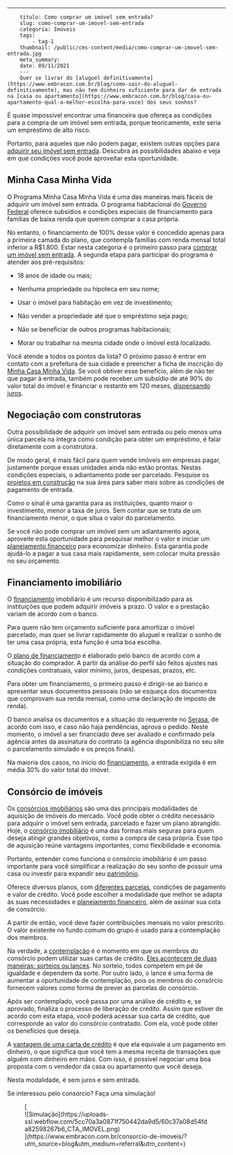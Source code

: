 ---
        titulo: Como comprar um imóvel sem entrada?
        slug: como-comprar-um-imovel-sem-entrada
        categoria: Imóveis
        tags:
            - tag-1
        thumbnail: /public/cms-content/media/como-comprar-um-imovel-sem-entrada.jpg
        meta_summary: 
        date: 09/11/2021
        ---
        Quer se livrar do [aluguel definitivamente](https://www.embracon.com.br/blog/como-sair-do-aluguel-definitivamente), mas não tem dinheiro suficiente para dar de entrada na [casa ou apartamento](https://www.embracon.com.br/blog/casa-ou-apartamento-qual-a-melhor-escolha-para-voce) dos seus sonhos?

É quase impossível encontrar uma financeira que ofereça as condições para a compra de um imóvel sem entrada, porque teoricamente, este seria um empréstimo de alto risco.

Portanto, para aqueles que não podem pagar, existem outras opções para [adquirir seu imóvel sem entrada](https://www.embracon.com.br/blog/o-que-analisar-antes-de-comprar-um-imovel). Descubra as possibilidades abaixo e veja em que condições você pode aproveitar esta oportunidade.

Minha Casa Minha Vida 
----------------------

O Programa Minha Casa Minha Vida é uma das maneiras mais fáceis de adquirir um imóvel sem entrada. O programa habitacional do [Governo Federal](https://www.gov.br/pt-br) oferece subsídios e condições especiais de financiamento para famílias de baixa renda que querem comprar a casa própria.

No entanto, o financiamento de 100% desse valor é concedido apenas para a primeira camada do plano, que contempla famílias com renda mensal total inferior a R$1.800. Estar nesta categoria é o primeiro passo para [comprar um imóvel sem entrada](https://www.embracon.com.br/blog/como-comprar-imoveis-para-alugar). A segunda etapa para participar do programa é atender aos pré-requisitos:

- 18 anos de idade ou mais;
- Nenhuma propriedade ou hipoteca em seu nome;
- Usar o imóvel para habitação em vez de investimento;
- Não vender a propriedade até que o empréstimo seja pago;
- Não se beneficiar de outros programas habitacionais;

- Morar ou trabalhar na mesma cidade onde o imóvel está localizado.

Você atende a todos os pontos da lista? O próximo passo é entrar em contato com a prefeitura de sua cidade e preencher a ficha de inscrição do [Minha Casa Minha Vida](https://www.gov.br/mdr/pt-br/assuntos/habitacao/minha-casa-minha-vida). Se você obtiver esse benefício, além de não ter que pagar à entrada, também pode receber um subsídio de até 90% do valor total do imóvel e financiar o restante em 120 meses, [dispensando juros](https://www.embracon.com.br/blog/como-os-juros-afetam-a-sua-vida).

Negociação com construtoras 
----------------------------

Outra possibilidade de adquirir um imóvel sem entrada ou pelo menos uma única parcela na íntegra como condição para obter um empréstimo, é falar diretamente com a construtora.

De modo geral, é mais fácil para quem vende imóveis em empresas pagar, justamente porque essas unidades ainda não estão prontas. Nestas condições especiais, o adiantamento pode ser parcelado. Pesquise os [projetos em construção](https://www.embracon.com.br/blog/tudo-que-voce-precisa-saber-antes-de-comecar-a-construir) na sua área para saber mais sobre as condições de pagamento de entrada.

Como o sinal é uma garantia para as instituições, quanto maior o investimento, menor a taxa de juros. Sem contar que se trata de um financiamento menor, o que situa o valor do parcelamento.

Se você não pode comprar um imóvel sem um adiantamento agora, aproveite esta oportunidade para pesquisar melhor o valor e iniciar um [planejamento financeiro](https://www.embracon.com.br/blog/planejamento-financeiro-um-guia-para-as-financas-nao-sairem-de-controle) para economizar dinheiro. Esta garantia pode ajudá-lo a pagar a sua casa mais rapidamente, sem colocar muita pressão no seu orçamento.

Financiamento imobiliário 
--------------------------

O [financiamento](https://www.embracon.com.br/blog/como-e-por-que-usar-o-consorcio-para-quitar-um-financiamento) imobiliário é um recurso disponibilizado para as instituições que podem adquirir imóveis a prazo. O valor e a prestação variam de acordo com o banco.

Para quem não tem orçamento suficiente para amortizar o imóvel parcelado, mas quer se livrar rapidamente do aluguel e realizar o sonho de ter uma casa própria, esta função é uma boa escolha.

O[ plano de financiament](https://www.embracon.com.br/blog/financiamento-ou-consorcio-o-que-e-melhor-na-compra-de-um-imovel)o é elaborado pelo banco de acordo com a situação do comprador. A partir da análise do perfil são feitos ajustes nas condições contratuais, valor mínimo, juros, despesas, prazos, etc.

Para obter um financiamento, o primeiro passo é dirigir-se ao banco e apresentar seus documentos pessoais (não se esqueça dos documentos que comprovam sua renda mensal, como uma declaração de imposto de renda).

O banco analisa os documentos e a situação do requerente no [Serasa](https://www.serasa.com.br/), de acordo com isso, e caso não haja pendências, aprova o pedido. Neste momento, o imóvel a ser financiado deve ser avaliado e confirmado pela agência antes da assinatura do contrato (a agência disponibiliza no seu site o parcelamento simulado e os preços finais).

Na maioria dos casos, no início do [financiamento](https://www.embracon.com.br/blog/financiamento-emprestimo-ou-consorcio-conheca-todas-as-opcoes), a entrada exigida é em média 30% do valor total do imóvel.

Consórcio de imóveis 
---------------------

Os [consórcios imobiliários](https://www.embracon.com.br/blog/o-consorcio-de-imoveis-e-para-todos) são uma das principais modalidades de aquisição de imóveis do mercado. Você pode obter o crédito necessário para adquirir o imóvel sem entrada, parcelado e fazer um plano abrangido. Hoje, o [consórcio imobiliário](https://www.embracon.com.br/blog/10-motivos-para-fazer-um-consorcio-de-imoveis) é uma das formas mais seguras para quem deseja atingir grandes objetivos, como a compra de casa própria. Esse tipo de aquisição reúne vantagens importantes, como flexibilidade e economia.

Portanto, entender como funciona o consórcio imobiliário é um passo importante para você simplificar a realização do seu sonho de possuir uma casa ou investir para expandir seu [patrimônio](https://www.embracon.com.br/blog/e-possivel-aumentar-o-patrimonio-saiba-aqui).

Oferece diversos planos, com [diferentes parcelas](https://www.embracon.com.br/blog/parcela-de-consorcio-tem-juros), condições de pagamento e valor de crédito. Você pode escolher a modalidade que melhor se adapta às suas necessidades e [planejamento financeiro](https://www.embracon.com.br/blog/entenda-a-importancia-do-planejamento-financeiro-em-tempos-de-pandemia), além de assinar sua cota de consórcio.

A partir de então, você deve fazer contribuições mensais no valor prescrito. O valor existente no fundo comum do grupo é usado para a contemplação dos membros.

Na verdade, a [contemplação](https://www.embracon.com.br/blog/guia-da-contemplacao-de-consorcio) é o momento em que os membros do consórcio podem utilizar suas cartas de crédito. [Eles acontecem de duas maneiras: sorteios ou lances](https://www.embracon.com.br/blog/quais-sao-as-formas-de-contemplacao). No sorteio, todos competem em pé de igualdade e dependem da sorte. Por outro lado, o lance é uma forma de aumentar a oportunidade de contemplação, pois os membros do consórcio fornecem valores como forma de prever as parcelas do consórcio.

Após ser contemplado, você passa por uma análise de crédito e, se aprovado, finaliza o processo de liberação de crédito. Assim que estiver de acordo com esta etapa, você poderá acessar sua carta de crédito, que corresponde ao valor do consórcio contratado. Com ela, você pode obter os benefícios que deseja.

A [vantagem de uma carta de crédito](https://www.embracon.com.br/blog/o-que-e-e-como-funciona-a-carta-de-credito) é que ela equivale a um pagamento em dinheiro, o que significa que você tem a mesma receita de transações que alguém com dinheiro em mãos. Com isso, é possível negociar uma boa proposta com o vendedor da casa ou apartamento que você deseja.

Nesta modalidade, é sem juros e sem entrada.

Se interessou pelo consórcio? Faça uma simulação!

<figure class="w-richtext-figure-type-image w-richtext-align-center">[<div>![Simulação](https://uploads-ssl.webflow.com/5cc70a3a0871f750442da9d5/60c37a08d54fda82598267b6_CTA_IMOVEL.png)</div>](https://www.embracon.com.br/consorcio-de-imoveis/?utm_source=blog&utm_medium=referral&utm_content=)</figure>
        